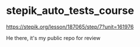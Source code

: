 # stepik_auto_tests_course

https://stepik.org/lesson/187065/step/7?unit=161976

He there, it's my public repo for review 